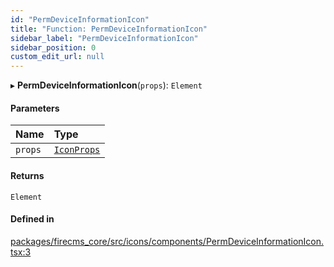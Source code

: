 ```yaml
---
id: "PermDeviceInformationIcon"
title: "Function: PermDeviceInformationIcon"
sidebar_label: "PermDeviceInformationIcon"
sidebar_position: 0
custom_edit_url: null
---
```


▸ **PermDeviceInformationIcon**(`props`): `Element`

#### Parameters

| Name | Type |
| :------ | :------ |
| `props` | [`IconProps`](../types/IconProps.md) |

#### Returns

`Element`

#### Defined in

[packages/firecms_core/src/icons/components/PermDeviceInformationIcon.tsx:3](https://github.com/FireCMSco/firecms/blob/d45f3739/packages/firecms_core/src/icons/components/PermDeviceInformationIcon.tsx#L3)
